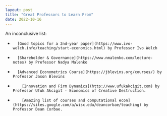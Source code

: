 ```yaml
---
layout: post
title: "Great Professors to Learn From"
date: 2022-10-16
---
```


An inconclusive list: 

-       [Good topics for a 2nd-year paper](https://www.ivo-welch.info/teaching/start-economics.html) by Professor Ivo Welch
-       [Shareholder & Governance](https://www.nmalenko.com/lecture-notes) by Prefessor Nadya Malenko
-       [Advanced Econometrics Course](https://jblevins.org/courses/) by Professor Jason Blevins 
-	      [Innovation and Firm Dynamics](http://www.ufukakcigit.com) by Professor Ufuk Akcigit - Economics of Creative Destruction.
-	      [Amazing list of courses and computational econ](https://sites.google.com/a/wisc.edu/deancorbae/teaching) by Professor Dean Corbae. 
